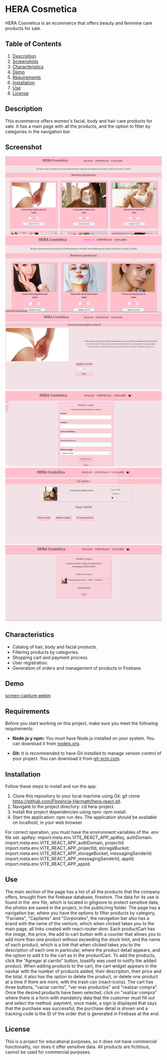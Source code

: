# HERA Cosmetica

HERA Cosmetica is an ecommerce that offers beauty and feminine care products for sale.

## Table of Contents

1. [Description](#description)
2. [Screenshots](#screenshot)
3. [Characteristics](#characteristics)
4. [Demo](#demo)
5. [Requirements](#requirements)
6. [Installation](#installation)
7. [Use](#use)
8. [License](#license)

## Description

This ecommerce offers women's facial, body and hair care products for sale. It has a main page with all the products, and the option to filter by categories in the navigation bar.

## Screenshot

![Captura de Pantalla 2](public/img/captura-2.png)
![Captura de Pantalla 6](public/img/captura-6.png)
![Captura de Pantalla 1](public/img/captura-1.png)
![Captura de Pantalla 3](public/img/captura-3.png)
![Captura de Pantalla 4](public/img/captura-4.png)
![Captura de Pantalla 5](public/img/captura-5.png)


## Characteristics

- Catalog of hair, body and facial products.
- Filtering products by categories.
- Shopping cart and payment process.
- User registration.
- Generation of orders and management of products in Firebase.

## Demo

[screen-capture.webm](https://github.com/Florencia-Harmath/Hera-React/assets/130718452/8aa838ca-f7d3-4869-8158-a6d74b6b543b)


## Requirements

Before you start working on this project, make sure you meet the following requirements:

- **Node.js y npm:** You must have Node.js installed on your system. You can download it from [nodejs.org](https://nodejs.org/).

- **Git:** It is recommended to have Git installed to manage version control of your project. You can download it from [git-scm.com](https://git-scm.com/).


## Installation

Follow these steps to install and run the app:

1. Clone this repository to your local machine using Git: git clone https://github.com/Florencia-Harmath/hera-react.git.
2. Navigate to the project directory: cd hera-project.
3. Install the project dependencies using npm: npm install.
4. Start the application: npm run dev.
The application should be available on localhost, in your web browser.

For correct operation, you must have the environment variables of the .env file set:
  apiKey: import.meta.env.VITE_REACT_APP_apiKey,
  authDomain: import.meta.env.VITE_REACT_APP_authDomain,
  projectId: import.meta.env.VITE_REACT_APP_projectId,
  storageBucket: import.meta.env.VITE_REACT_APP_storageBucket,
  messagingSenderId: import.meta.env.VITE_REACT_APP_messagingSenderId,
  appId: import.meta.env.VITE_REACT_APP_appId.



## Use

The main section of the page has a list of all the products that the company offers, brought from the firebase database, firestore. The data for its use is found in the .env file, which is located in gitignore to protect sensitive data, the photos are saved in the project, in the public/img folder. The page has a navigation bar, where you have the options to filter products by category, "Faciales", "Capilares" and "Corporales", the navigation bar also has a brand with the name of the venture, which when clicked takes you to the main page, all links created with react-router-dom. Each productCart has the image, the price, the add to cart button with a counter that allows you to add more than one product without exceeding the stock limit, and the name of each product, which is a link that when clicked takes you to the description of each one in particular, where the product detail appears, and the option to add it to the cart as in the productCart. To add the products, click the "Agregar al carrito" button, toastify was used to notify the added product. When adding products to the cart, the cart widget appears in the navbar with the number of products added, their description, their price and the total, it also has the option to delete the product, or delete one product at a time if there are more, with the trash can (react-icons). The cart has three buttons, "vaciar carrito", "ver mas productos" and "realizar compra". Once the desired products have been selected, click on "realizar compra" where there is a form with mandatory data that the customer must fill out and select the method. payment, once made, a sign is displayed that says that the purchase was successful, the purchase detail is shown and a tracking code is the ID of the order that is generated in Firebase at the end. 


## License

This is a project for educational purposes, so it does not have commercial functionality, nor does it offer sensitive data. All products are fictitious, cannot be used for commercial purposes.


